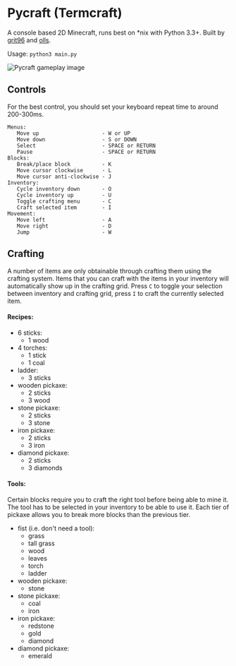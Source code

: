 # Pycraft (Termcraft)

A console based 2D Minecraft, runs best on *nix with Python 3.3+. Built by [grit96](//github.com/grit96) and [olls](//github.com/olls).

Usage: `python3 main.py`

![Pycraft gameplay image](http://cdn.dvbris.com/pycraft.gif)

## Controls

For the best control, you should set your keyboard repeat time to around 200-300ms.

```
Menus:
   Move up                    - W or UP
   Move down                  - S or DOWN
   Select                     - SPACE or RETURN
   Pause                      - SPACE or RETURN
Blocks:
   Break/place block          - K
   Move cursor clockwise      - L
   Move cursor anti-clockwise - J
Inventory:
   Cycle inventory down       - O
   Cycle inventory up         - U
   Toggle crafting menu       - C
   Craft selected item        - I
Movement:
   Move left                  - A
   Move right                 - D
   Jump                       - W
```

## Crafting

A number of items are only obtainable through crafting them using the crafting system.
Items that you can craft with the items in your inventory will automatically show up in the crafting grid.
Press `C` to toggle your selection between inventory and crafting grid, press `I` to craft the currently selected item.

#### Recipes:

- 6 sticks:
   - 1 wood
- 4 torches:
   - 1 stick
   - 1 coal
- ladder:
   - 3 sticks
- wooden pickaxe:
   - 2 sticks
   - 3 wood
- stone pickaxe:
   - 2 sticks
   - 3 stone
- iron pickaxe:
   - 2 sticks
   - 3 iron
- diamond pickaxe:
   - 2 sticks
   - 3 diamonds

####  Tools:

Certain blocks require you to craft the right tool before being able to mine it.
The tool has to be selected in your inventory to be able to use it.
Each tier of pickaxe allows you to break more blocks than the previous tier.

- fist (i.e. don't need a tool):
   - grass
   - tall grass
   - wood
   - leaves
   - torch
   - ladder
- wooden pickaxe:
   - stone
- stone pickaxe:
   - coal
   - iron
- iron pickaxe:
   - redstone
   - gold
   - diamond
- diamond pickaxe:
   - emerald

